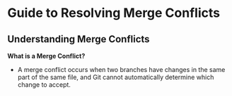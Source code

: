 # Guide to Resolving Merge Conflicts

## Understanding Merge Conflicts

**What is a Merge Conflict?**
- A merge conflict occurs when two branches have changes in the same part of the same file, and Git cannot automatically determine which change to accept. 
